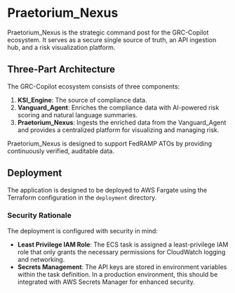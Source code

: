# Praetorium_Nexus

Praetorium_Nexus is the strategic command post for the GRC-Copilot ecosystem. It serves as a secure single source of truth, an API ingestion hub, and a risk visualization platform.

## Three-Part Architecture

The GRC-Copilot ecosystem consists of three components:

1.  **KSI_Engine**: The source of compliance data.
2.  **Vanguard_Agent**: Enriches the compliance data with AI-powered risk scoring and natural language summaries.
3.  **Praetorium_Nexus**: Ingests the enriched data from the Vanguard_Agent and provides a centralized platform for visualizing and managing risk.

Praetorium_Nexus is designed to support FedRAMP ATOs by providing continuously verified, auditable data.

## Deployment

The application is designed to be deployed to AWS Fargate using the Terraform configuration in the `deployment` directory.

### Security Rationale

The deployment is configured with security in mind:

*   **Least Privilege IAM Role**: The ECS task is assigned a least-privilege IAM role that only grants the necessary permissions for CloudWatch logging and networking.
*   **Secrets Management**: The API keys are stored in environment variables within the task definition. In a production environment, this should be integrated with AWS Secrets Manager for enhanced security.
